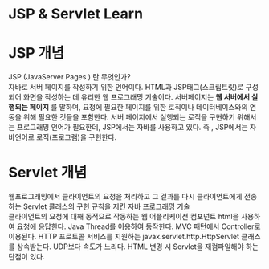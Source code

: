 # JSP & Servlet Learn
# JSP 개념
JSP (JavaServer Pages ) 란 무엇인가?
<br>
자바로 서버 페이지를 작성하기 위한 언어이다.
HTML과 JSP태그(스크립트릿)로 구성되어 화면을 작성하는 데 유리한 웹 프로그래밍 기술이다.
서버페이지는 __웹 서버에서 실행되는 페이지__ 를 말하며, 요청에 필요한 페이지를 위한 로직이나
데이터베이스와의 연동을 위해 필요한 것들을 포함한다.
서버 페이지에서 실행되는 로직을 구현하기 위해서는 프로그래밍 언어가 필요한데,
JSP에서는 자바를 사용하고 있다. 즉 , JSP에서는 자바언어로 로직(프로그램)을 구현한다.

# Servlet 개념
웹프로그래밍에서 클라이언트의 요청을 처리하고 그 결과를 다시 클라이언트에게 
전송하는 Servlet 클래스의 구현 규칙을 지킨 자바 프로그래밍 기술
<br>
클라이언트의 요청에 대해 동적으로 작동하는 웹 어플리케이션 컴포넌트
html을 사용하여 요청에 응답한다.
Java Thread를 이용하여 동작한다.
MVC 패턴에서 Controller로 이용된다.
HTTP 프로토콜 서비스를 지원하는 javax.servlet.http.HttpServlet 클래스를 상속받는다. UDP보다 속도가 느리다.
HTML 변경 시 Servlet을 재컴파일해야 하는 단점이 있다.




